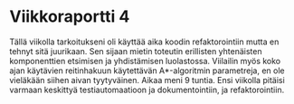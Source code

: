 # Viikkoraportti 4
Tällä viikolla tarkoitukseni oli käyttää aika koodin refaktorointiin mutta en tehnyt sitä juurikaan. Sen sijaan mietin toteutin erillisten yhtenäisten komponenttien etsimisen ja yhdistämisen luolastossa. Viilailin myös koko ajan käytävien reitinhakuun käytettävän A*-algoritmin parametreja, en ole vieläkään siihen aivan tyytyväinen. Aikaa meni 9 tuntia. Ensi viikolla pitäisi varmaan keskittyä testiautomaatioon ja dokumentointiin, ja refaktorointiin.
